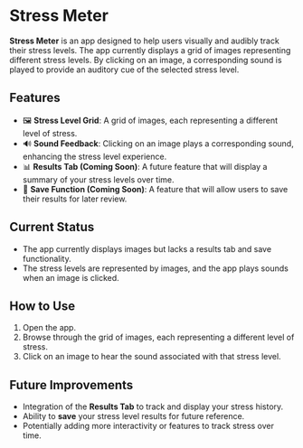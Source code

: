 # Stress Meter

**Stress Meter** is an app designed to help users visually and audibly track their stress levels. The app currently displays a grid of images representing different stress levels. By clicking on an image, a corresponding sound is played to provide an auditory cue of the selected stress level.

## Features
- 🖼️ **Stress Level Grid**: A grid of images, each representing a different level of stress.
- 🔊 **Sound Feedback**: Clicking on an image plays a corresponding sound, enhancing the stress level experience.
- 📊 **Results Tab (Coming Soon)**: A future feature that will display a summary of your stress levels over time.
- 💾 **Save Function (Coming Soon)**: A feature that will allow users to save their results for later review.

## Current Status
- The app currently displays images but lacks a results tab and save functionality.
- The stress levels are represented by images, and the app plays sounds when an image is clicked.

## How to Use
1. Open the app.
2. Browse through the grid of images, each representing a different level of stress.
3. Click on an image to hear the sound associated with that stress level.

## Future Improvements
- Integration of the **Results Tab** to track and display your stress history.
- Ability to **save** your stress level results for future reference.
- Potentially adding more interactivity or features to track stress over time.
